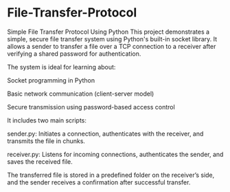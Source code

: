# File-Transfer-Protocol
Simple File Transfer Protocol Using Python
This project demonstrates a simple, secure file transfer system using Python's built-in socket library. It allows a sender to transfer a file over a TCP connection to a receiver after verifying a shared password for authentication.

The system is ideal for learning about:

Socket programming in Python

Basic network communication (client-server model)

Secure transmission using password-based access control

It includes two main scripts:

sender.py: Initiates a connection, authenticates with the receiver, and transmits the file in chunks.

receiver.py: Listens for incoming connections, authenticates the sender, and saves the received file.

The transferred file is stored in a predefined folder on the receiver’s side, and the sender receives a confirmation after successful transfer.
